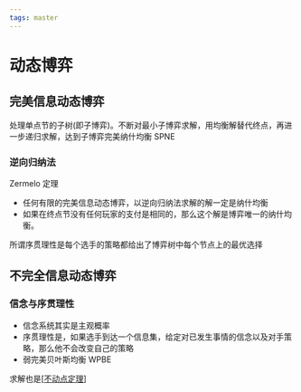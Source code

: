 ```yaml
---
tags: master
---
```

# 动态博弈

## 完美信息动态博弈

处理单点节的子树(即子博弈)。不断对最小子博弈求解，用均衡解替代终点，再进一步递归求解，达到子博弈完美纳什均衡 SPNE

### 逆向归纳法

Zermelo 定理

- 任何有限的完美信息动态博弈，以逆向归纳法求解的解一定是纳什均衡
- 如果在终点节没有任何玩家的支付是相同的，那么这个解是博弈唯一的纳什均衡。

所谓序贯理性是每个选手的策略都给出了博弈树中每个节点上的最优选择

## 不完全信息动态博弈

### 信念与序贯理性

- 信念系统其实是主观概率
- 序贯理性是，如果选手到达一个信息集，给定对已发生事情的信念以及对手策略，那么他不会改变自己的策略
- 弱完美贝叶斯均衡 WPBE

求解也是[[不动点定理]]

[//begin]: # "Autogenerated link references for markdown compatibility"
[不动点定理]: 不动点定理 "不动点定理"
[//end]: # "Autogenerated link references"
